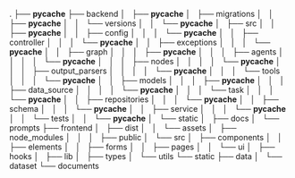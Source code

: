 .
├── __pycache__
├── backend
│   ├── __pycache__
│   ├── migrations
│   │   ├── __pycache__
│   │   └── versions
│   │       └── __pycache__
│   ├── src
│   │   ├── __pycache__
│   │   ├── config
│   │   │   └── __pycache__
│   │   ├── controller
│   │   │   └── __pycache__
│   │   ├── exceptions
│   │   │   └── __pycache__
│   │   ├── graph
│   │   │   ├── __pycache__
│   │   │   ├── agents
│   │   │   │   └── __pycache__
│   │   │   ├── nodes
│   │   │   │   └── __pycache__
│   │   │   ├── output_parsers
│   │   │   │   └── __pycache__
│   │   │   └── tools
│   │   │       └── __pycache__
│   │   ├── models
│   │   │   ├── __pycache__
│   │   │   ├── data_source
│   │   │   │   └── __pycache__
│   │   │   └── task
│   │   │       └── __pycache__
│   │   ├── repositories
│   │   │   └── __pycache__
│   │   ├── schema
│   │   │   └── __pycache__
│   │   ├── service
│   │   │   └── __pycache__
│   │   └── tests
│   │       └── __pycache__
│   └── static
│       ├── docs
│       └── prompts
├── frontend
│   ├── dist
│   │   └── assets
│   ├── node_modules
│   │   
│   ├── public
│   └── src
│       ├── components
│       │   ├── elements
│       │   ├── forms
│       │   ├── pages
│       │   └── ui
│       ├── hooks
│       ├── lib
│       ├── types
│       └── utils
└── static
    ├── data
    │   └── dataset
    └── documents
